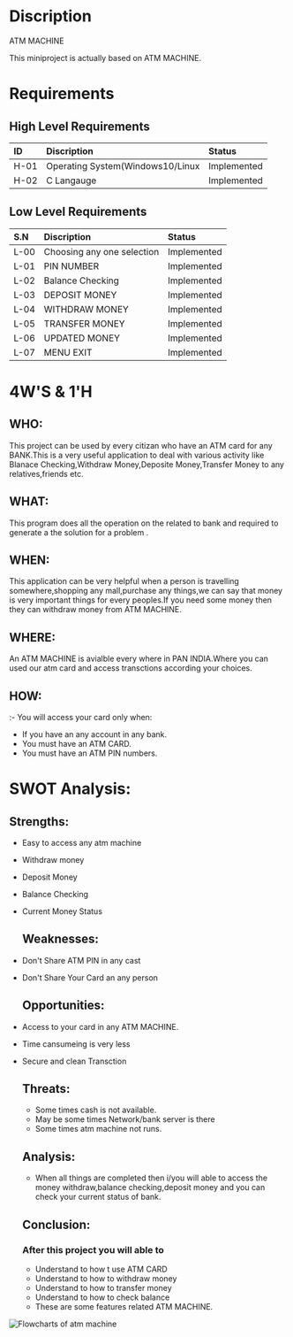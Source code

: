 # Discription
   ATM MACHINE
    
  <l1>This miniproject is actually based on ATM MACHINE.</l1>
  
  # Requirements
  ## High Level Requirements
  |  ID      |          Discription            |      Status
  |:---------|:--------------------------------|:----------------
  |   H-01   |Operating System(Windows10/Linux |  Implemented
  |   H-02   |      C Langauge                 |  Implemented
  
    
    
## Low Level Requirements
|    S.N    |         Discription           |       Status
|:----------|:------------------------------|:---------------------
|   L-00    |  Choosing any one selection   |     Implemented
|   L-01    |        PIN NUMBER             |     Implemented
|   L-02    |     Balance Checking          |     Implemented
|   L-03    |      DEPOSIT MONEY            |     Implemented
|   L-04    |     WITHDRAW MONEY            |     Implemented
|   L-05    |     TRANSFER MONEY            |     Implemented
|   L-06    |     UPDATED MONEY             |     Implemented
|   L-07    |      MENU EXIT                |     Implemented
   
    
 # 4W'S & 1'H
 
 ## WHO:
 
 This project can be used by every citizan who have an ATM card for any BANK.This is a very useful application to deal with various activity like Blanace Checking,Withdraw Money,Deposite Money,Transfer Money to any relatives,friends etc.  
 
 
 ## WHAT:
 
 This program does all the operation on the related to bank and  required to generate a the solution for a problem .
 
 
 ## WHEN:
 
 
 This application can be very helpful when a person is travelling somewhere,shopping any mall,purchase any things,we can say that money is very
 important things for every peoples.If you need some money then they can withdraw money from ATM MACHINE.
 
 ## WHERE:
 
   An ATM MACHINE is avialble every where in PAN INDIA.Where you can used our atm card and access transctions according your choices.
 
 ## HOW:
 
:- You will access your card only when:
* If you have an any account in any bank.
* You must have an ATM CARD.
* You must have an ATM PIN numbers.
 
 
 # SWOT Analysis:
 
 ## Strengths:
* Easy to access any atm machine
* Withdraw money
* Deposit Money
* Balance Checking
* Current Money Status
         
   ## Weaknesses:
   
* Don't Share ATM PIN in any cast
* Don't Share Your Card an any person
         
   ## Opportunities:
   
* Access to your card in any ATM MACHINE.
* Time cansumeing is very less
* Secure and clean Transction
          
   ## Threats:
   * Some times cash is not available.
   * May be some times Network/bank server is there
   * Some times atm machine not runs.
          
  ## Analysis:
  * When all things are completed then i/you will able to access the money withdraw,balance checking,deposit money
    and you can check your current status of bank.
          
          
   ## Conclusion:
   ### After this project you will able to
   * Understand to how t use ATM CARD
   * Understand to how to withdraw money
   * Understand to how to transfer money
   * Understand to how to check balance
   * These are some features related ATM MACHINE.
 
 ![Flowcharts of atm machine](https://user-images.githubusercontent.com/99462683/155294678-34455be8-4e26-4c76-9243-d77aa33c9ae6.png)

 


